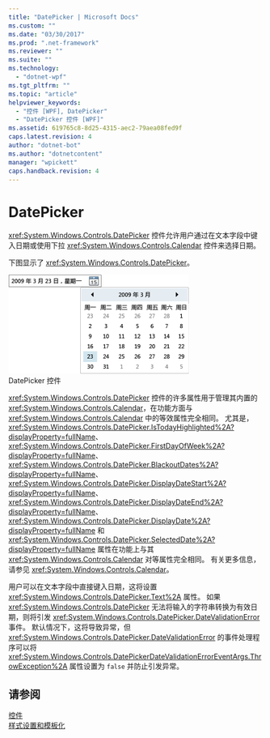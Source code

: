 ```yaml
---
title: "DatePicker | Microsoft Docs"
ms.custom: ""
ms.date: "03/30/2017"
ms.prod: ".net-framework"
ms.reviewer: ""
ms.suite: ""
ms.technology: 
  - "dotnet-wpf"
ms.tgt_pltfrm: ""
ms.topic: "article"
helpviewer_keywords: 
  - "控件 [WPF], DatePicker"
  - "DatePicker 控件 [WPF]"
ms.assetid: 619765c8-8d25-4315-aec2-79aea08fed9f
caps.latest.revision: 4
author: "dotnet-bot"
ms.author: "dotnetcontent"
manager: "wpickett"
caps.handback.revision: 4
---
```

# DatePicker
<xref:System.Windows.Controls.DatePicker> 控件允许用户通过在文本字段中键入日期或使用下拉 <xref:System.Windows.Controls.Calendar> 控件来选择日期。  
  
 下图显示了 <xref:System.Windows.Controls.DatePicker>。  
  
 ![DatePicker 控件](../../../../docs/framework/wpf/controls/media/ndp-datepicker.png "NDP\_DatePicker")  
DatePicker 控件  
  
 <xref:System.Windows.Controls.DatePicker> 控件的许多属性用于管理其内置的 <xref:System.Windows.Controls.Calendar>，在功能方面与 <xref:System.Windows.Controls.Calendar> 中的等效属性完全相同。  尤其是，<xref:System.Windows.Controls.DatePicker.IsTodayHighlighted%2A?displayProperty=fullName>、<xref:System.Windows.Controls.DatePicker.FirstDayOfWeek%2A?displayProperty=fullName>、<xref:System.Windows.Controls.DatePicker.BlackoutDates%2A?displayProperty=fullName>、<xref:System.Windows.Controls.DatePicker.DisplayDateStart%2A?displayProperty=fullName>、<xref:System.Windows.Controls.DatePicker.DisplayDateEnd%2A?displayProperty=fullName>、<xref:System.Windows.Controls.DatePicker.DisplayDate%2A?displayProperty=fullName> 和 <xref:System.Windows.Controls.DatePicker.SelectedDate%2A?displayProperty=fullName> 属性在功能上与其 <xref:System.Windows.Controls.Calendar> 对等属性完全相同。  有关更多信息，请参见 <xref:System.Windows.Controls.Calendar>。  
  
 用户可以在文本字段中直接键入日期，这将设置 <xref:System.Windows.Controls.DatePicker.Text%2A> 属性。  如果 <xref:System.Windows.Controls.DatePicker> 无法将输入的字符串转换为有效日期，则将引发 <xref:System.Windows.Controls.DatePicker.DateValidationError> 事件。  默认情况下，这将导致异常，但 <xref:System.Windows.Controls.DatePicker.DateValidationError> 的事件处理程序可以将 <xref:System.Windows.Controls.DatePickerDateValidationErrorEventArgs.ThrowException%2A> 属性设置为 `false` 并防止引发异常。  
  
## 请参阅  
 [控件](../../../../docs/framework/wpf/controls/index.md)   
 [样式设置和模板化](../../../../docs/framework/wpf/controls/styling-and-templating.md)
